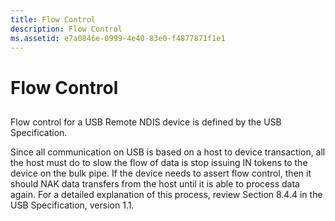 ```yaml
---
title: Flow Control
description: Flow Control
ms.assetid: e7a0846e-0999-4e40-83e0-f4877871f1e1
---
```


# Flow Control


## <a href="" id="ddk-flow-control-ng"></a>


Flow control for a USB Remote NDIS device is defined by the USB Specification.

Since all communication on USB is based on a host to device transaction, all the host must do to slow the flow of data is stop issuing IN tokens to the device on the bulk pipe. If the device needs to assert flow control, then it should NAK data transfers from the host until it is able to process data again. For a detailed explanation of this process, review Section 8.4.4 in the USB Specification, version 1.1.

 

 





